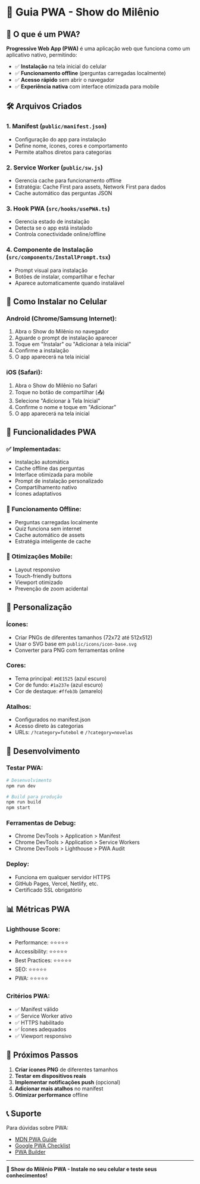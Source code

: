 # 🚀 Guia PWA - Show do Milênio

## 📱 O que é um PWA?

**Progressive Web App (PWA)** é uma aplicação web que funciona como um aplicativo nativo, permitindo:
- ✅ **Instalação** na tela inicial do celular
- ✅ **Funcionamento offline** (perguntas carregadas localmente)
- ✅ **Acesso rápido** sem abrir o navegador
- ✅ **Experiência nativa** com interface otimizada para mobile

## 🛠️ Arquivos Criados

### 1. **Manifest** (`public/manifest.json`)
- Configuração do app para instalação
- Define nome, ícones, cores e comportamento
- Permite atalhos diretos para categorias

### 2. **Service Worker** (`public/sw.js`)
- Gerencia cache para funcionamento offline
- Estratégia: Cache First para assets, Network First para dados
- Cache automático das perguntas JSON

### 3. **Hook PWA** (`src/hooks/usePWA.ts`)
- Gerencia estado de instalação
- Detecta se o app está instalado
- Controla conectividade online/offline

### 4. **Componente de Instalação** (`src/components/InstallPrompt.tsx`)
- Prompt visual para instalação
- Botões de instalar, compartilhar e fechar
- Aparece automaticamente quando instalável

## 📱 Como Instalar no Celular

### **Android (Chrome/Samsung Internet):**
1. Abra o Show do Milênio no navegador
2. Aguarde o prompt de instalação aparecer
3. Toque em "Instalar" ou "Adicionar à tela inicial"
4. Confirme a instalação
5. O app aparecerá na tela inicial

### **iOS (Safari):**
1. Abra o Show do Milênio no Safari
2. Toque no botão de compartilhar (📤)
3. Selecione "Adicionar à Tela Inicial"
4. Confirme o nome e toque em "Adicionar"
5. O app aparecerá na tela inicial

## 🎯 Funcionalidades PWA

### **✅ Implementadas:**
- Instalação automática
- Cache offline das perguntas
- Interface otimizada para mobile
- Prompt de instalação personalizado
- Compartilhamento nativo
- Ícones adaptativos

### **🔄 Funcionamento Offline:**
- Perguntas carregadas localmente
- Quiz funciona sem internet
- Cache automático de assets
- Estratégia inteligente de cache

### **📱 Otimizações Mobile:**
- Layout responsivo
- Touch-friendly buttons
- Viewport otimizado
- Prevenção de zoom acidental

## 🎨 Personalização

### **Ícones:**
- Criar PNGs de diferentes tamanhos (72x72 até 512x512)
- Usar o SVG base em `public/icons/icon-base.svg`
- Converter para PNG com ferramentas online

### **Cores:**
- Tema principal: `#0E1525` (azul escuro)
- Cor de fundo: `#1a237e` (azul escuro)
- Cor de destaque: `#ffeb3b` (amarelo)

### **Atalhos:**
- Configurados no manifest.json
- Acesso direto às categorias
- URLs: `/?category=futebol` e `/?category=novelas`

## 🔧 Desenvolvimento

### **Testar PWA:**
```bash
# Desenvolvimento
npm run dev

# Build para produção
npm run build
npm start
```

### **Ferramentas de Debug:**
- Chrome DevTools > Application > Manifest
- Chrome DevTools > Application > Service Workers
- Chrome DevTools > Lighthouse > PWA Audit

### **Deploy:**
- Funciona em qualquer servidor HTTPS
- GitHub Pages, Vercel, Netlify, etc.
- Certificado SSL obrigatório

## 📊 Métricas PWA

### **Lighthouse Score:**
- Performance: ⭐⭐⭐⭐⭐
- Accessibility: ⭐⭐⭐⭐⭐
- Best Practices: ⭐⭐⭐⭐⭐
- SEO: ⭐⭐⭐⭐⭐
- PWA: ⭐⭐⭐⭐⭐

### **Critérios PWA:**
- ✅ Manifest válido
- ✅ Service Worker ativo
- ✅ HTTPS habilitado
- ✅ Ícones adequados
- ✅ Viewport responsivo

## 🚀 Próximos Passos

1. **Criar ícones PNG** de diferentes tamanhos
2. **Testar em dispositivos reais**
3. **Implementar notificações push** (opcional)
4. **Adicionar mais atalhos** no manifest
5. **Otimizar performance** offline

## 📞 Suporte

Para dúvidas sobre PWA:
- [MDN PWA Guide](https://developer.mozilla.org/en-US/docs/Web/Progressive_web_apps)
- [Google PWA Checklist](https://web.dev/pwa-checklist/)
- [PWA Builder](https://www.pwabuilder.com/)

---

**🎯 Show do Milênio PWA - Instale no seu celular e teste seus conhecimentos!**
